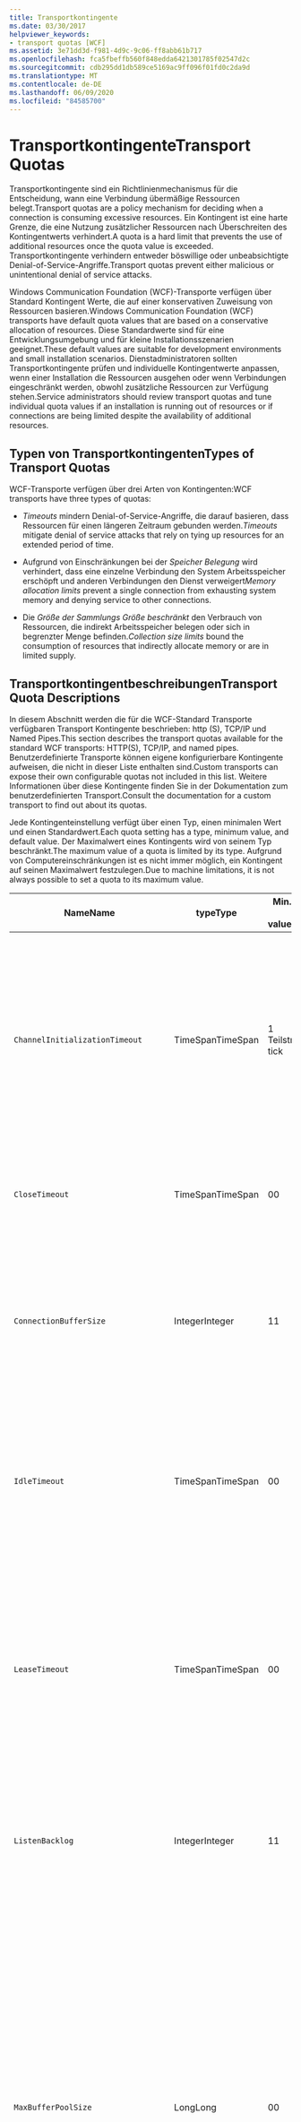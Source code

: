 ```yaml
---
title: Transportkontingente
ms.date: 03/30/2017
helpviewer_keywords:
- transport quotas [WCF]
ms.assetid: 3e71dd3d-f981-4d9c-9c06-ff8abb61b717
ms.openlocfilehash: fca5fbeffb560f848edda6421301785f02547d2c
ms.sourcegitcommit: cdb295dd1db589ce5169ac9ff096f01fd0c2da9d
ms.translationtype: MT
ms.contentlocale: de-DE
ms.lasthandoff: 06/09/2020
ms.locfileid: "84585700"
---
```

# <a name="transport-quotas"></a><span data-ttu-id="fb59c-102">Transportkontingente</span><span class="sxs-lookup"><span data-stu-id="fb59c-102">Transport Quotas</span></span>
<span data-ttu-id="fb59c-103">Transportkontingente sind ein Richtlinienmechanismus für die Entscheidung, wann eine Verbindung übermäßige Ressourcen belegt.</span><span class="sxs-lookup"><span data-stu-id="fb59c-103">Transport quotas are a policy mechanism for deciding when a connection is consuming excessive resources.</span></span> <span data-ttu-id="fb59c-104">Ein Kontingent ist eine harte Grenze, die eine Nutzung zusätzlicher Ressourcen nach Überschreiten des Kontingentwerts verhindert.</span><span class="sxs-lookup"><span data-stu-id="fb59c-104">A quota is a hard limit that prevents the use of additional resources once the quota value is exceeded.</span></span> <span data-ttu-id="fb59c-105">Transportkontingente verhindern entweder böswillige oder unbeabsichtigte Denial-of-Service-Angriffe.</span><span class="sxs-lookup"><span data-stu-id="fb59c-105">Transport quotas prevent either malicious or unintentional denial of service attacks.</span></span>  
  
 <span data-ttu-id="fb59c-106">Windows Communication Foundation (WCF)-Transporte verfügen über Standard Kontingent Werte, die auf einer konservativen Zuweisung von Ressourcen basieren.</span><span class="sxs-lookup"><span data-stu-id="fb59c-106">Windows Communication Foundation (WCF) transports have default quota values that are based on a conservative allocation of resources.</span></span> <span data-ttu-id="fb59c-107">Diese Standardwerte sind für eine Entwicklungsumgebung und für kleine Installationsszenarien geeignet.</span><span class="sxs-lookup"><span data-stu-id="fb59c-107">These default values are suitable for development environments and small installation scenarios.</span></span> <span data-ttu-id="fb59c-108">Dienstadministratoren sollten Transportkontingente prüfen und individuelle Kontingentwerte anpassen, wenn einer Installation die Ressourcen ausgehen oder wenn Verbindungen eingeschränkt werden, obwohl zusätzliche Ressourcen zur Verfügung stehen.</span><span class="sxs-lookup"><span data-stu-id="fb59c-108">Service administrators should review transport quotas and tune individual quota values if an installation is running out of resources or if connections are being limited despite the availability of additional resources.</span></span>  
  
## <a name="types-of-transport-quotas"></a><span data-ttu-id="fb59c-109">Typen von Transportkontingenten</span><span class="sxs-lookup"><span data-stu-id="fb59c-109">Types of Transport Quotas</span></span>  
 <span data-ttu-id="fb59c-110">WCF-Transporte verfügen über drei Arten von Kontingenten:</span><span class="sxs-lookup"><span data-stu-id="fb59c-110">WCF transports have three types of quotas:</span></span>  
  
- <span data-ttu-id="fb59c-111">*Timeouts* mindern Denial-of-Service-Angriffe, die darauf basieren, dass Ressourcen für einen längeren Zeitraum gebunden werden.</span><span class="sxs-lookup"><span data-stu-id="fb59c-111">*Timeouts* mitigate denial of service attacks that rely on tying up resources for an extended period of time.</span></span>  
  
- <span data-ttu-id="fb59c-112">Aufgrund von Einschränkungen bei der *Speicher Belegung* wird verhindert, dass eine einzelne Verbindung den System Arbeitsspeicher erschöpft und anderen Verbindungen den Dienst verweigert</span><span class="sxs-lookup"><span data-stu-id="fb59c-112">*Memory allocation limits* prevent a single connection from exhausting system memory and denying service to other connections.</span></span>  
  
- <span data-ttu-id="fb59c-113">Die *Größe der Sammlungs Größe beschränkt* den Verbrauch von Ressourcen, die indirekt Arbeitsspeicher belegen oder sich in begrenzter Menge befinden.</span><span class="sxs-lookup"><span data-stu-id="fb59c-113">*Collection size limits* bound the consumption of resources that indirectly allocate memory or are in limited supply.</span></span>  
  
## <a name="transport-quota-descriptions"></a><span data-ttu-id="fb59c-114">Transportkontingentbeschreibungen</span><span class="sxs-lookup"><span data-stu-id="fb59c-114">Transport Quota Descriptions</span></span>  
 <span data-ttu-id="fb59c-115">In diesem Abschnitt werden die für die WCF-Standard Transporte verfügbaren Transport Kontingente beschrieben: http (S), TCP/IP und Named Pipes.</span><span class="sxs-lookup"><span data-stu-id="fb59c-115">This section describes the transport quotas available for the standard WCF transports: HTTP(S), TCP/IP, and named pipes.</span></span> <span data-ttu-id="fb59c-116">Benutzerdefinierte Transporte können eigene konfigurierbare Kontingente aufweisen, die nicht in dieser Liste enthalten sind.</span><span class="sxs-lookup"><span data-stu-id="fb59c-116">Custom transports can expose their own configurable quotas not included in this list.</span></span> <span data-ttu-id="fb59c-117">Weitere Informationen über diese Kontingente finden Sie in der Dokumentation zum benutzerdefinierten Transport.</span><span class="sxs-lookup"><span data-stu-id="fb59c-117">Consult the documentation for a custom transport to find out about its quotas.</span></span>  
  
 <span data-ttu-id="fb59c-118">Jede Kontingenteinstellung verfügt über einen Typ, einen minimalen Wert und einen Standardwert.</span><span class="sxs-lookup"><span data-stu-id="fb59c-118">Each quota setting has a type, minimum value, and default value.</span></span> <span data-ttu-id="fb59c-119">Der Maximalwert eines Kontingents wird von seinem Typ beschränkt.</span><span class="sxs-lookup"><span data-stu-id="fb59c-119">The maximum value of a quota is limited by its type.</span></span> <span data-ttu-id="fb59c-120">Aufgrund von Computereinschränkungen ist es nicht immer möglich, ein Kontingent auf seinen Maximalwert festzulegen.</span><span class="sxs-lookup"><span data-stu-id="fb59c-120">Due to machine limitations, it is not always possible to set a quota to its maximum value.</span></span>  
  
|<span data-ttu-id="fb59c-121">Name</span><span class="sxs-lookup"><span data-stu-id="fb59c-121">Name</span></span>|<span data-ttu-id="fb59c-122">type</span><span class="sxs-lookup"><span data-stu-id="fb59c-122">Type</span></span>|<span data-ttu-id="fb59c-123">Min.</span><span class="sxs-lookup"><span data-stu-id="fb59c-123">Min.</span></span><br /><br /> <span data-ttu-id="fb59c-124">value</span><span class="sxs-lookup"><span data-stu-id="fb59c-124">value</span></span>|<span data-ttu-id="fb59c-125">Standard</span><span class="sxs-lookup"><span data-stu-id="fb59c-125">Default</span></span><br /><br /> <span data-ttu-id="fb59c-126">value</span><span class="sxs-lookup"><span data-stu-id="fb59c-126">value</span></span>|<span data-ttu-id="fb59c-127">Beschreibung</span><span class="sxs-lookup"><span data-stu-id="fb59c-127">Description</span></span>|  
|----------|----------|--------------------|-----------------------|-----------------|  
|`ChannelInitializationTimeout`|<span data-ttu-id="fb59c-128">TimeSpan</span><span class="sxs-lookup"><span data-stu-id="fb59c-128">TimeSpan</span></span>|<span data-ttu-id="fb59c-129">1 Teilstrich</span><span class="sxs-lookup"><span data-stu-id="fb59c-129">1 tick</span></span>|<span data-ttu-id="fb59c-130">5 Sekunden</span><span class="sxs-lookup"><span data-stu-id="fb59c-130">5 sec</span></span>|<span data-ttu-id="fb59c-131">Maximale Zeit für das Warten darauf, dass eine Verbindung die Präambel während des anfänglichen Lesens sendet.</span><span class="sxs-lookup"><span data-stu-id="fb59c-131">Maximum time to wait for a connection to send the preamble during the initial read.</span></span> <span data-ttu-id="fb59c-132">Diese Daten werden empfangen, bevor die Authentifizierung eintritt.</span><span class="sxs-lookup"><span data-stu-id="fb59c-132">This data is received before authentication occurs.</span></span> <span data-ttu-id="fb59c-133">Diese Einstellung ist im Allgemeinen viel kleiner als der `ReceiveTimeout`-Kontingentwert.</span><span class="sxs-lookup"><span data-stu-id="fb59c-133">This setting is generally much smaller than the `ReceiveTimeout` quota value.</span></span>|  
|`CloseTimeout`|<span data-ttu-id="fb59c-134">TimeSpan</span><span class="sxs-lookup"><span data-stu-id="fb59c-134">TimeSpan</span></span>|<span data-ttu-id="fb59c-135">0</span><span class="sxs-lookup"><span data-stu-id="fb59c-135">0</span></span>|<span data-ttu-id="fb59c-136">1 Minute</span><span class="sxs-lookup"><span data-stu-id="fb59c-136">1 min</span></span>|<span data-ttu-id="fb59c-137">Maximale Zeit für das Warten darauf, dass eine Verbindung geschlossen wird, bevor der Transport eine Ausnahme auslöst.</span><span class="sxs-lookup"><span data-stu-id="fb59c-137">Maximum time to wait for a connection to close before the transport raises an exception.</span></span>|  
|`ConnectionBufferSize`|<span data-ttu-id="fb59c-138">Integer</span><span class="sxs-lookup"><span data-stu-id="fb59c-138">Integer</span></span>|<span data-ttu-id="fb59c-139">1</span><span class="sxs-lookup"><span data-stu-id="fb59c-139">1</span></span>|<span data-ttu-id="fb59c-140">8 KB</span><span class="sxs-lookup"><span data-stu-id="fb59c-140">8 KB</span></span>|<span data-ttu-id="fb59c-141">Größe der Übertragungs- und Empfangspuffer des zugrunde liegenden Transports, in Bytes,.</span><span class="sxs-lookup"><span data-stu-id="fb59c-141">Size, in bytes, of the transmit and receive buffers of the underlying transport.</span></span> <span data-ttu-id="fb59c-142">Eine Erhöhung der Puffergröße kann beim Senden großer Nachrichten den Durchsatz erhöhen.</span><span class="sxs-lookup"><span data-stu-id="fb59c-142">Increasing the buffer size can improve throughput when sending large messages.</span></span>|  
|`IdleTimeout`|<span data-ttu-id="fb59c-143">TimeSpan</span><span class="sxs-lookup"><span data-stu-id="fb59c-143">TimeSpan</span></span>|<span data-ttu-id="fb59c-144">0</span><span class="sxs-lookup"><span data-stu-id="fb59c-144">0</span></span>|<span data-ttu-id="fb59c-145">2 Min.</span><span class="sxs-lookup"><span data-stu-id="fb59c-145">2 min</span></span>|<span data-ttu-id="fb59c-146">Maximale Zeit, die eine zusammengeführte Verbindung im Leerlauf bleiben kann, bevor sie geschlossen wird.</span><span class="sxs-lookup"><span data-stu-id="fb59c-146">Maximum time a pooled connection can remain idle before being closed.</span></span><br /><br /> <span data-ttu-id="fb59c-147">Diese Einstellung gilt nur für zusammengeführte Verbindungen.</span><span class="sxs-lookup"><span data-stu-id="fb59c-147">This setting only applies to pooled connections.</span></span>|  
|`LeaseTimeout`|<span data-ttu-id="fb59c-148">TimeSpan</span><span class="sxs-lookup"><span data-stu-id="fb59c-148">TimeSpan</span></span>|<span data-ttu-id="fb59c-149">0</span><span class="sxs-lookup"><span data-stu-id="fb59c-149">0</span></span>|<span data-ttu-id="fb59c-150">5 Min.</span><span class="sxs-lookup"><span data-stu-id="fb59c-150">5 min</span></span>|<span data-ttu-id="fb59c-151">Maximale Lebensdauer einer aktiven zusammengeführten Verbindung.</span><span class="sxs-lookup"><span data-stu-id="fb59c-151">Maximum lifetime of an active pooled connection.</span></span> <span data-ttu-id="fb59c-152">Nachdem die angegebene Zeit verstrichen ist, schließt die Verbindung, sobald die aktuelle Anforderung verarbeitet ist.</span><span class="sxs-lookup"><span data-stu-id="fb59c-152">After the specified time elapses, the connection closes once the current request is serviced.</span></span><br /><br /> <span data-ttu-id="fb59c-153">Diese Einstellung gilt nur für zusammengeführte Verbindungen.</span><span class="sxs-lookup"><span data-stu-id="fb59c-153">This setting only applies to pooled connections.</span></span>|  
|`ListenBacklog`|<span data-ttu-id="fb59c-154">Integer</span><span class="sxs-lookup"><span data-stu-id="fb59c-154">Integer</span></span>|<span data-ttu-id="fb59c-155">1</span><span class="sxs-lookup"><span data-stu-id="fb59c-155">1</span></span>|<span data-ttu-id="fb59c-156">10</span><span class="sxs-lookup"><span data-stu-id="fb59c-156">10</span></span>|<span data-ttu-id="fb59c-157">Maximale Anzahl an Verbindungen, die ein Listener nicht verarbeitet hat, bevor zusätzliche Verbindungen zu diesem Endpunkt abgelehnt werden.</span><span class="sxs-lookup"><span data-stu-id="fb59c-157">Maximum number of connections that the listener can have unserviced before additional connections to that endpoint are denied.</span></span>|  
|`MaxBufferPoolSize`|<span data-ttu-id="fb59c-158">Long</span><span class="sxs-lookup"><span data-stu-id="fb59c-158">Long</span></span>|<span data-ttu-id="fb59c-159">0</span><span class="sxs-lookup"><span data-stu-id="fb59c-159">0</span></span>|<span data-ttu-id="fb59c-160">512 KB</span><span class="sxs-lookup"><span data-stu-id="fb59c-160">512 KB</span></span>|<span data-ttu-id="fb59c-161">Maximaler Arbeitsspeicher in Bytes, die der Transport dem Zusammenlegen von wiederverwendbaren Nachrichtenpuffern widmet.</span><span class="sxs-lookup"><span data-stu-id="fb59c-161">Maximum memory, in bytes, that the transport devotes to pooling reusable message buffers.</span></span> <span data-ttu-id="fb59c-162">Wenn der Pool keinen Nachrichtenpuffer bieten kann, wird ein neuer Puffer zur temporären Verwendung belegt.</span><span class="sxs-lookup"><span data-stu-id="fb59c-162">When the pool cannot supply a message buffer, a new buffer is allocated for temporary use.</span></span><br /><br /> <span data-ttu-id="fb59c-163">Installationen, die viele Kanalfactorys oder Listeners erstellen, können große Speichermengen für Pufferpools belegen.</span><span class="sxs-lookup"><span data-stu-id="fb59c-163">Installations that create many channel factories or listeners can allocate large amounts of memory for buffer pools.</span></span> <span data-ttu-id="fb59c-164">Die Reduzierung dieser Puffergröße kann die Speicherauslastung in diesem Szenario entscheidend verringern.</span><span class="sxs-lookup"><span data-stu-id="fb59c-164">Reducing this buffer size can greatly reduce memory usage in this scenario.</span></span>|  
|`MaxBufferSize`|<span data-ttu-id="fb59c-165">Integer</span><span class="sxs-lookup"><span data-stu-id="fb59c-165">Integer</span></span>|<span data-ttu-id="fb59c-166">1</span><span class="sxs-lookup"><span data-stu-id="fb59c-166">1</span></span>|<span data-ttu-id="fb59c-167">64 KB</span><span class="sxs-lookup"><span data-stu-id="fb59c-167">64 KB</span></span>|<span data-ttu-id="fb59c-168">Maximale Größe eines Puffers in Bytes, der für das Streaming von Daten verwendet wird.</span><span class="sxs-lookup"><span data-stu-id="fb59c-168">Maximum size, in bytes, of a buffer used for streaming data.</span></span> <span data-ttu-id="fb59c-169">Ist dieses Transportkontingent nicht festgelegt oder verwendet der Transport kein Streaming, entspricht der Kontingentwert dem kleineren der `MaxReceivedMessageSize`-Kontingentwerte und <xref:System.Int32.MaxValue>.</span><span class="sxs-lookup"><span data-stu-id="fb59c-169">If this transport quota is not set, or the transport is not using streaming, then the quota value is the same as the smaller of the `MaxReceivedMessageSize` quota value and <xref:System.Int32.MaxValue>.</span></span>|  
|`MaxOutboundConnectionsPerEndpoint`|<span data-ttu-id="fb59c-170">Integer</span><span class="sxs-lookup"><span data-stu-id="fb59c-170">Integer</span></span>|<span data-ttu-id="fb59c-171">1</span><span class="sxs-lookup"><span data-stu-id="fb59c-171">1</span></span>|<span data-ttu-id="fb59c-172">10</span><span class="sxs-lookup"><span data-stu-id="fb59c-172">10</span></span>|<span data-ttu-id="fb59c-173">Maximale Anzahl an ausgehenden Verbindungen, die einem bestimmten Endpunkt zugeordnet werden können.</span><span class="sxs-lookup"><span data-stu-id="fb59c-173">Maximum number of outgoing connections that can be associated with a particular endpoint.</span></span><br /><br /> <span data-ttu-id="fb59c-174">Diese Einstellung gilt nur für zusammengeführte Verbindungen.</span><span class="sxs-lookup"><span data-stu-id="fb59c-174">This setting only applies to pooled connections.</span></span>|  
|`MaxOutputDelay`|<span data-ttu-id="fb59c-175">TimeSpan</span><span class="sxs-lookup"><span data-stu-id="fb59c-175">TimeSpan</span></span>|<span data-ttu-id="fb59c-176">0</span><span class="sxs-lookup"><span data-stu-id="fb59c-176">0</span></span>|<span data-ttu-id="fb59c-177">200 ms</span><span class="sxs-lookup"><span data-stu-id="fb59c-177">200 ms</span></span>|<span data-ttu-id="fb59c-178">Maximale Zeit für das Warten nach einem Sendevorgang zum Stapeln zusätzlicher Nachrichten in einem einzelnen Vorgang.</span><span class="sxs-lookup"><span data-stu-id="fb59c-178">Maximum time to wait after a send operation for batching additional messages in a single operation.</span></span> <span data-ttu-id="fb59c-179">Nachrichten werden früher gesendet, wenn der Puffer des zugrunde liegenden Transports voll ist.</span><span class="sxs-lookup"><span data-stu-id="fb59c-179">Messages are sent earlier if the buffer of the underlying transport becomes full.</span></span> <span data-ttu-id="fb59c-180">Ein weiteres Senden von Nachrichten setzt den Verzögerungszeitraum nicht zurück.</span><span class="sxs-lookup"><span data-stu-id="fb59c-180">Sending additional messages does not reset the delay period.</span></span>|  
|`MaxPendingAccepts`|<span data-ttu-id="fb59c-181">Integer</span><span class="sxs-lookup"><span data-stu-id="fb59c-181">Integer</span></span>|<span data-ttu-id="fb59c-182">1</span><span class="sxs-lookup"><span data-stu-id="fb59c-182">1</span></span>|<span data-ttu-id="fb59c-183">1</span><span class="sxs-lookup"><span data-stu-id="fb59c-183">1</span></span>|<span data-ttu-id="fb59c-184">Maximale Anzahl der Annahmen für Kanäle, die der Listener im Wartezustand haben kann.</span><span class="sxs-lookup"><span data-stu-id="fb59c-184">Maximum number of accepts for channels that the listener can have waiting.</span></span><br /><br /> <span data-ttu-id="fb59c-185">Es liegt ein Zeitintervall zwischen dem Abschluss der Annahme und dem Starten einer neuen Annahme.</span><span class="sxs-lookup"><span data-stu-id="fb59c-185">There is an interval of time between the accept completing and a new accept starting.</span></span> <span data-ttu-id="fb59c-186">Durch die Erhöhung der Sammlungsgröße kann verhindert werden, dass Clients, die während dieses Intervalls eine Verbindung aufbauen, gelöscht werden.</span><span class="sxs-lookup"><span data-stu-id="fb59c-186">Increasing this collection size can prevent clients that connect during this interval from being dropped.</span></span>|  
|`MaxPendingConnections`|<span data-ttu-id="fb59c-187">Integer</span><span class="sxs-lookup"><span data-stu-id="fb59c-187">Integer</span></span>|<span data-ttu-id="fb59c-188">1</span><span class="sxs-lookup"><span data-stu-id="fb59c-188">1</span></span>|<span data-ttu-id="fb59c-189">10</span><span class="sxs-lookup"><span data-stu-id="fb59c-189">10</span></span>|<span data-ttu-id="fb59c-190">Maximale Anzahl an Verbindungen, die für einen Listener darauf warten können, von der Anwendung angenommen zu werden.</span><span class="sxs-lookup"><span data-stu-id="fb59c-190">Maximum number of connections that the listener can have waiting to be accepted by the application.</span></span> <span data-ttu-id="fb59c-191">Wenn dieser Kontingentwert überstiegen wird, werden neue eingehende Verbindungen gelöscht, statt weiter auf die Annahme zu warten.</span><span class="sxs-lookup"><span data-stu-id="fb59c-191">When this quota value is exceeded, new incoming connections are dropped rather than waiting to be accepted.</span></span><br /><br /> <span data-ttu-id="fb59c-192">Verbindungsfunktionen, wie Nachrichtensicherheit, können dazu führen, dass ein Client mehr als eine Verbindung öffnet.</span><span class="sxs-lookup"><span data-stu-id="fb59c-192">Connection features such as message security can cause a client to open more than one connection.</span></span> <span data-ttu-id="fb59c-193">Dienstadministratoren sollten diese zusätzlichen Verbindungen bei der Einrichtung des Kontingentwerts berücksichtigen.</span><span class="sxs-lookup"><span data-stu-id="fb59c-193">Service administrators should account for these additional connections when setting this quota value.</span></span>|  
|`MaxReceivedMessageSize`|<span data-ttu-id="fb59c-194">Long</span><span class="sxs-lookup"><span data-stu-id="fb59c-194">Long</span></span>|<span data-ttu-id="fb59c-195">1</span><span class="sxs-lookup"><span data-stu-id="fb59c-195">1</span></span>|<span data-ttu-id="fb59c-196">64 KB</span><span class="sxs-lookup"><span data-stu-id="fb59c-196">64 KB</span></span>|<span data-ttu-id="fb59c-197">Maximale Größe einer empfangenen Nachricht in Bytes, einschließlich der Header, bevor der Transport eine Ausnahme auslöst.</span><span class="sxs-lookup"><span data-stu-id="fb59c-197">Maximum size, in bytes, of a received message, including headers, before the transport raises an exception.</span></span>|  
|`OpenTimeout`|<span data-ttu-id="fb59c-198">TimeSpan</span><span class="sxs-lookup"><span data-stu-id="fb59c-198">TimeSpan</span></span>|<span data-ttu-id="fb59c-199">0</span><span class="sxs-lookup"><span data-stu-id="fb59c-199">0</span></span>|<span data-ttu-id="fb59c-200">1 Minute</span><span class="sxs-lookup"><span data-stu-id="fb59c-200">1 min</span></span>|<span data-ttu-id="fb59c-201">Maximale Wartezeit für den Aufbau einer Verbindung, bevor der Transport eine Ausnahme auslöst.</span><span class="sxs-lookup"><span data-stu-id="fb59c-201">Maximum time to wait for a connection to be established before the transport raises an exception.</span></span>|  
|`ReceiveTimeout`|<span data-ttu-id="fb59c-202">TimeSpan</span><span class="sxs-lookup"><span data-stu-id="fb59c-202">TimeSpan</span></span>|<span data-ttu-id="fb59c-203">0</span><span class="sxs-lookup"><span data-stu-id="fb59c-203">0</span></span>|<span data-ttu-id="fb59c-204">10 Min.</span><span class="sxs-lookup"><span data-stu-id="fb59c-204">10 min</span></span>|<span data-ttu-id="fb59c-205">Maximale Wartezeit für den Abschluss eines Lesevorgangs, bevor der Transport eine Ausnahme auslöst.</span><span class="sxs-lookup"><span data-stu-id="fb59c-205">Maximum time to wait for a read operation to complete before the transport raises an exception.</span></span>|  
|`SendTimeout`|<span data-ttu-id="fb59c-206">Timespan</span><span class="sxs-lookup"><span data-stu-id="fb59c-206">Timespan</span></span>|<span data-ttu-id="fb59c-207">0</span><span class="sxs-lookup"><span data-stu-id="fb59c-207">0</span></span>|<span data-ttu-id="fb59c-208">1 Minute</span><span class="sxs-lookup"><span data-stu-id="fb59c-208">1 min</span></span>|<span data-ttu-id="fb59c-209"> Maximale Wartezeit für den Abschluss eines Schreibvorgangs, bevor der Transport eine Ausnahme auslöst.</span><span class="sxs-lookup"><span data-stu-id="fb59c-209">Maximum time to wait for a write operation to complete before the transport raises an exception.</span></span>|  
  
 <span data-ttu-id="fb59c-210">Die Transportkontingente `MaxPendingConnections` und `MaxOutboundConnectionsPerEndpoint` werden zu einem einzelnen Transportkontingent namens `MaxConnections` kombiniert, wenn dies durch die Bindung oder die Konfiguration eingerichtet ist.</span><span class="sxs-lookup"><span data-stu-id="fb59c-210">The transport quotas `MaxPendingConnections` and `MaxOutboundConnectionsPerEndpoint` are combined into a single transport quota called `MaxConnections` when set through the binding or configuration.</span></span> <span data-ttu-id="fb59c-211">Nur das Bindungselement ermöglicht die einzelne Einrichtung dieser Kontingentwerte.</span><span class="sxs-lookup"><span data-stu-id="fb59c-211">Only the binding element allows setting these quota values individually.</span></span> <span data-ttu-id="fb59c-212">Das `MaxConnections`-Transportkontingent verfügt über die gleichen Mindest- und Standardwerte.</span><span class="sxs-lookup"><span data-stu-id="fb59c-212">The `MaxConnections` transport quota has the same minimum and default values.</span></span>  
  
## <a name="setting-transport-quotas"></a><span data-ttu-id="fb59c-213">Festlegen von Transportkontingenten</span><span class="sxs-lookup"><span data-stu-id="fb59c-213">Setting Transport Quotas</span></span>  
 <span data-ttu-id="fb59c-214">Transportkontingente werden durch das Transportbindungselement, die Transportbindung, die Anwendungskonfiguration oder die Hostrichtlinie festgelegt.</span><span class="sxs-lookup"><span data-stu-id="fb59c-214">Transport quotas are set through the transport binding element, the transport binding, application configuration, or host policy.</span></span> <span data-ttu-id="fb59c-215">Dieses Dokument deckt nicht die Einrichtung von Transporten über die Hostrichtlinie ab.</span><span class="sxs-lookup"><span data-stu-id="fb59c-215">This document does not cover setting transports through host policy.</span></span> <span data-ttu-id="fb59c-216">Informationen über die Einrichtung von Hostrichtlinienkontingenten finden Sie in der Dokumentation des zugrunde liegenden Transports.</span><span class="sxs-lookup"><span data-stu-id="fb59c-216">Consult the documentation for the underlying transport to discover the settings for host policy quotas.</span></span> <span data-ttu-id="fb59c-217">Im Thema [Konfigurieren von http und HTTPS](configuring-http-and-https.md) werden die Kontingent Einstellungen für den http. sys-Treiber beschrieben.</span><span class="sxs-lookup"><span data-stu-id="fb59c-217">The [Configuring HTTP and HTTPS](configuring-http-and-https.md) topic describes quota settings for the Http.sys driver.</span></span> <span data-ttu-id="fb59c-218">Durchsuchen Sie die Microsoft Knowledge Base, um weitere Informationen über die Konfiguration von Windows-Beschränkungen auf HTTP-, TCP/IP- und Named Pipe-Verbindungen zu erhalten.</span><span class="sxs-lookup"><span data-stu-id="fb59c-218">Search the Microsoft Knowledge Base for more information about configuring Windows limits on HTTP, TCP/IP, and named pipe connections.</span></span>  
  
 <span data-ttu-id="fb59c-219">Andere Typen von Kontingenten gelten indirekt für Transporte.</span><span class="sxs-lookup"><span data-stu-id="fb59c-219">Other types of quotas apply indirectly to transports.</span></span> <span data-ttu-id="fb59c-220">Der Nachrichtenencoder, den der Transport nutzt, um eine Nachricht in Bytes zu transformieren, kann über eigene Kontingenteinstellungen verfügen.</span><span class="sxs-lookup"><span data-stu-id="fb59c-220">The message encoder that the transport uses to transform a message into bytes can have its own quota settings.</span></span> <span data-ttu-id="fb59c-221">Allerdings sind diese Kontingente vom verwendeten Transporttyp unabhängig.</span><span class="sxs-lookup"><span data-stu-id="fb59c-221">However, these quotas are independent of the type of transport being used.</span></span>  
  
### <a name="controlling-transport-quotas-from-the-binding-element"></a><span data-ttu-id="fb59c-222">Kontrolle von Transportkontingenten vom Bindungselement</span><span class="sxs-lookup"><span data-stu-id="fb59c-222">Controlling Transport Quotas from the Binding Element</span></span>  
 <span data-ttu-id="fb59c-223">Das Festlegen von Transportkontingenten durch das Bindungselement bietet die größte Flexibilität in der Kontrolle des Transportverhaltens.</span><span class="sxs-lookup"><span data-stu-id="fb59c-223">Setting transport quotas through the binding element offers the greatest flexibility in controlling the transport's behavior.</span></span> <span data-ttu-id="fb59c-224">Die Standardtimeouts für Schließen-, Öffnen-, Empfangs- und Sendevorgänge werden von der Bindung übernommen, wenn ein Kanal erstellt wird.</span><span class="sxs-lookup"><span data-stu-id="fb59c-224">The default timeouts for Close, Open, Receive, and Send operations are taken from the binding when a channel is built.</span></span>  
  
|<span data-ttu-id="fb59c-225">Name</span><span class="sxs-lookup"><span data-stu-id="fb59c-225">Name</span></span>|<span data-ttu-id="fb59c-226">HTTP</span><span class="sxs-lookup"><span data-stu-id="fb59c-226">HTTP</span></span>|<span data-ttu-id="fb59c-227">TCP/IP</span><span class="sxs-lookup"><span data-stu-id="fb59c-227">TCP/IP</span></span>|<span data-ttu-id="fb59c-228">Named Pipe</span><span class="sxs-lookup"><span data-stu-id="fb59c-228">Named pipe</span></span>|  
|----------|----------|-------------|----------------|  
|`ChannelInitializationTimeout`||<span data-ttu-id="fb59c-229">X</span><span class="sxs-lookup"><span data-stu-id="fb59c-229">X</span></span>|<span data-ttu-id="fb59c-230">X</span><span class="sxs-lookup"><span data-stu-id="fb59c-230">X</span></span>|  
|`CloseTimeout`||||  
|`ConnectionBufferSize`||<span data-ttu-id="fb59c-231">X</span><span class="sxs-lookup"><span data-stu-id="fb59c-231">X</span></span>|<span data-ttu-id="fb59c-232">X</span><span class="sxs-lookup"><span data-stu-id="fb59c-232">X</span></span>|  
|`IdleTimeout`||<span data-ttu-id="fb59c-233">X</span><span class="sxs-lookup"><span data-stu-id="fb59c-233">X</span></span>|<span data-ttu-id="fb59c-234">X</span><span class="sxs-lookup"><span data-stu-id="fb59c-234">X</span></span>|  
|`LeaseTimeout`||<span data-ttu-id="fb59c-235">X</span><span class="sxs-lookup"><span data-stu-id="fb59c-235">X</span></span>||  
|`ListenBacklog`||<span data-ttu-id="fb59c-236">X</span><span class="sxs-lookup"><span data-stu-id="fb59c-236">X</span></span>||  
|`MaxBufferPoolSize`|<span data-ttu-id="fb59c-237">X</span><span class="sxs-lookup"><span data-stu-id="fb59c-237">X</span></span>|<span data-ttu-id="fb59c-238">X</span><span class="sxs-lookup"><span data-stu-id="fb59c-238">X</span></span>|<span data-ttu-id="fb59c-239">X</span><span class="sxs-lookup"><span data-stu-id="fb59c-239">X</span></span>|  
|`MaxBufferSize`|<span data-ttu-id="fb59c-240">X</span><span class="sxs-lookup"><span data-stu-id="fb59c-240">X</span></span>|<span data-ttu-id="fb59c-241">X</span><span class="sxs-lookup"><span data-stu-id="fb59c-241">X</span></span>|<span data-ttu-id="fb59c-242">X</span><span class="sxs-lookup"><span data-stu-id="fb59c-242">X</span></span>|  
|`MaxOutboundConnectionsPerEndpoint`||<span data-ttu-id="fb59c-243">X</span><span class="sxs-lookup"><span data-stu-id="fb59c-243">X</span></span>|<span data-ttu-id="fb59c-244">X</span><span class="sxs-lookup"><span data-stu-id="fb59c-244">X</span></span>|  
|`MaxOutputDelay`||<span data-ttu-id="fb59c-245">X</span><span class="sxs-lookup"><span data-stu-id="fb59c-245">X</span></span>|<span data-ttu-id="fb59c-246">X</span><span class="sxs-lookup"><span data-stu-id="fb59c-246">X</span></span>|  
|`MaxPendingAccepts`||<span data-ttu-id="fb59c-247">X</span><span class="sxs-lookup"><span data-stu-id="fb59c-247">X</span></span>|<span data-ttu-id="fb59c-248">X</span><span class="sxs-lookup"><span data-stu-id="fb59c-248">X</span></span>|  
|`MaxPendingConnections`||<span data-ttu-id="fb59c-249">X</span><span class="sxs-lookup"><span data-stu-id="fb59c-249">X</span></span>|<span data-ttu-id="fb59c-250">X</span><span class="sxs-lookup"><span data-stu-id="fb59c-250">X</span></span>|  
|`MaxReceivedMessageSize`|<span data-ttu-id="fb59c-251">X</span><span class="sxs-lookup"><span data-stu-id="fb59c-251">X</span></span>|<span data-ttu-id="fb59c-252">X</span><span class="sxs-lookup"><span data-stu-id="fb59c-252">X</span></span>|<span data-ttu-id="fb59c-253">X</span><span class="sxs-lookup"><span data-stu-id="fb59c-253">X</span></span>|  
|`OpenTimeout`||||  
|`ReceiveTimeout`||||  
|`SendTimeout`||||  
  
### <a name="controlling-transport-quotas-from-the-binding"></a><span data-ttu-id="fb59c-254">Kontrolle von Transportkontingenten von der Bindung</span><span class="sxs-lookup"><span data-stu-id="fb59c-254">Controlling Transport Quotas from the Binding</span></span>  
 <span data-ttu-id="fb59c-255">Die Einrichtung von Transportkontingenten durch die Bindung bietet einen vereinfachten Satz an Kontingenten, aus dem ausgesucht werden kann, während gleichzeitig der Zugriff auf die üblichsten Kontingentwerte aufrechterhalten bleibt.</span><span class="sxs-lookup"><span data-stu-id="fb59c-255">Setting transport quotas through the binding offers a simplified set of quotas to choose from while still giving access to the most common quota values.</span></span>  
  
|<span data-ttu-id="fb59c-256">Name</span><span class="sxs-lookup"><span data-stu-id="fb59c-256">Name</span></span>|<span data-ttu-id="fb59c-257">HTTP</span><span class="sxs-lookup"><span data-stu-id="fb59c-257">HTTP</span></span>|<span data-ttu-id="fb59c-258">TCP/IP</span><span class="sxs-lookup"><span data-stu-id="fb59c-258">TCP/IP</span></span>|<span data-ttu-id="fb59c-259">Named Pipe</span><span class="sxs-lookup"><span data-stu-id="fb59c-259">Named pipe</span></span>|  
|----------|----------|-------------|----------------|  
|`ChannelInitializationTimeout`||||  
|`CloseTimeout`|<span data-ttu-id="fb59c-260">X</span><span class="sxs-lookup"><span data-stu-id="fb59c-260">X</span></span>|<span data-ttu-id="fb59c-261">X</span><span class="sxs-lookup"><span data-stu-id="fb59c-261">X</span></span>|<span data-ttu-id="fb59c-262">X</span><span class="sxs-lookup"><span data-stu-id="fb59c-262">X</span></span>|  
|`ConnectionBufferSize`||||  
|`IdleTimeout`||||  
|`LeaseTimeout`||||  
|`ListenBacklog`||<span data-ttu-id="fb59c-263">X</span><span class="sxs-lookup"><span data-stu-id="fb59c-263">X</span></span>||  
|`MaxBufferPoolSize`|<span data-ttu-id="fb59c-264">X</span><span class="sxs-lookup"><span data-stu-id="fb59c-264">X</span></span>|<span data-ttu-id="fb59c-265">X</span><span class="sxs-lookup"><span data-stu-id="fb59c-265">X</span></span>|<span data-ttu-id="fb59c-266">X</span><span class="sxs-lookup"><span data-stu-id="fb59c-266">X</span></span>|  
|`MaxBufferSize`|<span data-ttu-id="fb59c-267">1</span><span class="sxs-lookup"><span data-stu-id="fb59c-267">1</span></span>|<span data-ttu-id="fb59c-268">X</span><span class="sxs-lookup"><span data-stu-id="fb59c-268">X</span></span>|<span data-ttu-id="fb59c-269">X</span><span class="sxs-lookup"><span data-stu-id="fb59c-269">X</span></span>|  
|`MaxOutboundConnectionsPerEndpoint`||<span data-ttu-id="fb59c-270">2</span><span class="sxs-lookup"><span data-stu-id="fb59c-270">2</span></span>|<span data-ttu-id="fb59c-271">2</span><span class="sxs-lookup"><span data-stu-id="fb59c-271">2</span></span>|  
|`MaxOutputDelay`||||  
|`MaxPendingAccepts`||||  
|`MaxPendingConnections`||<span data-ttu-id="fb59c-272">2</span><span class="sxs-lookup"><span data-stu-id="fb59c-272">2</span></span>|<span data-ttu-id="fb59c-273">2</span><span class="sxs-lookup"><span data-stu-id="fb59c-273">2</span></span>|  
|`MaxReceivedMessageSize`|<span data-ttu-id="fb59c-274">X</span><span class="sxs-lookup"><span data-stu-id="fb59c-274">X</span></span>|<span data-ttu-id="fb59c-275">X</span><span class="sxs-lookup"><span data-stu-id="fb59c-275">X</span></span>|<span data-ttu-id="fb59c-276">X</span><span class="sxs-lookup"><span data-stu-id="fb59c-276">X</span></span>|  
|`OpenTimeout`|<span data-ttu-id="fb59c-277">X</span><span class="sxs-lookup"><span data-stu-id="fb59c-277">X</span></span>|<span data-ttu-id="fb59c-278">X</span><span class="sxs-lookup"><span data-stu-id="fb59c-278">X</span></span>|<span data-ttu-id="fb59c-279">X</span><span class="sxs-lookup"><span data-stu-id="fb59c-279">X</span></span>|  
|`ReceiveTimeout`|<span data-ttu-id="fb59c-280">X</span><span class="sxs-lookup"><span data-stu-id="fb59c-280">X</span></span>|<span data-ttu-id="fb59c-281">X</span><span class="sxs-lookup"><span data-stu-id="fb59c-281">X</span></span>|<span data-ttu-id="fb59c-282">X</span><span class="sxs-lookup"><span data-stu-id="fb59c-282">X</span></span>|  
|`SendTimeout`|<span data-ttu-id="fb59c-283">X</span><span class="sxs-lookup"><span data-stu-id="fb59c-283">X</span></span>|<span data-ttu-id="fb59c-284">X</span><span class="sxs-lookup"><span data-stu-id="fb59c-284">X</span></span>|<span data-ttu-id="fb59c-285">X</span><span class="sxs-lookup"><span data-stu-id="fb59c-285">X</span></span>|  
  
1. <span data-ttu-id="fb59c-286">Das `MaxBufferSize`-Transportkontingent steht nur auf der `BasicHttp`-Bindung zur Verfügung.</span><span class="sxs-lookup"><span data-stu-id="fb59c-286">The `MaxBufferSize` transport quota is only available on the `BasicHttp` binding.</span></span> <span data-ttu-id="fb59c-287">Die `WSHttp`-Bindungen gelten für Szenarien, die keine Streamingtransportmodi unterstützen.</span><span class="sxs-lookup"><span data-stu-id="fb59c-287">The `WSHttp` bindings are for scenarios that do not support streamed transport modes.</span></span>  
  
2. <span data-ttu-id="fb59c-288">Die Transportkontingente, `MaxPendingConnections` und `MaxOutboundConnectionsPerEndpoint` werden zu einem einzelnen Transportkontingent namens `MaxConnections` kombiniert.</span><span class="sxs-lookup"><span data-stu-id="fb59c-288">The transport quotas `MaxPendingConnections` and `MaxOutboundConnectionsPerEndpoint` are combined into a single transport quota called `MaxConnections`.</span></span>  
  
### <a name="controlling-transport-quotas-from-configuration"></a><span data-ttu-id="fb59c-289">Kontrolle von Transportkontingenten von der Konfiguration</span><span class="sxs-lookup"><span data-stu-id="fb59c-289">Controlling Transport Quotas from Configuration</span></span>  
 <span data-ttu-id="fb59c-290">Die Anwendungskonfiguration kann die gleichen Transportkontingente festlegen, wie der direkte Zugriff auf Eigenschaften auf der Bindung .</span><span class="sxs-lookup"><span data-stu-id="fb59c-290">Application configuration can set the same transport quotas as directly accessing properties on a binding.</span></span> <span data-ttu-id="fb59c-291">In Konfigurationsdateien beginnt der Name eines Transportkontingents immer mit einem Kleinbuchstaben.</span><span class="sxs-lookup"><span data-stu-id="fb59c-291">In configuration files, the name of a transport quota always starts with a lowercase letter.</span></span> <span data-ttu-id="fb59c-292">Beispielsweise entspricht die `CloseTimeout`-Eigenschaft auf einer Bindung der `closeTimeout`-Einstellung in der Konfiguration, und die `MaxConnections`-Eigenschaft auf einer Bindung entspricht der `maxConnections`-Einstellung in der Konfiguration.</span><span class="sxs-lookup"><span data-stu-id="fb59c-292">For example, the `CloseTimeout` property on a binding corresponds to the `closeTimeout` setting in configuration and the `MaxConnections` property on a binding corresponds to the `maxConnections` setting in configuration.</span></span>  
  
## <a name="see-also"></a><span data-ttu-id="fb59c-293">Weitere Informationen</span><span class="sxs-lookup"><span data-stu-id="fb59c-293">See also</span></span>

- <xref:System.ServiceModel.Channels.HttpsTransportBindingElement>
- <xref:System.ServiceModel.Channels.HttpTransportBindingElement>
- <xref:System.ServiceModel.Channels.TcpTransportBindingElement>
- <xref:System.ServiceModel.Channels.NamedPipeTransportBindingElement>
- <xref:System.ServiceModel.Channels.ConnectionOrientedTransportBindingElement>
- <xref:System.ServiceModel.Channels.TransportBindingElement>
